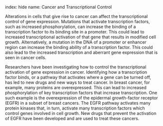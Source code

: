index: hide
name: Cancer and Transcriptional Control

Alterations in cells that give rise to cancer can affect the transcriptional control of gene expression. Mutations that activate transcription factors, such as increased phosphorylation, can increase the binding of a transcription factor to its binding site in a promoter. This could lead to increased transcriptional activation of that gene that results in modified cell growth. Alternatively, a mutation in the DNA of a promoter or enhancer region can increase the binding ability of a transcription factor. This could also lead to the increased transcription and aberrant gene expression that is seen in cancer cells.

Researchers have been investigating how to control the transcriptional activation of gene expression in cancer. Identifying how a transcription factor binds, or a pathway that activates where a gene can be turned off, has led to new drugs and new ways to treat cancer. In breast cancer, for example, many proteins are overexpressed. This can lead to increased phosphorylation of key transcription factors that increase transcription. One such example is the overexpression of the epidermal growth-factor receptor (EGFR) in a subset of breast cancers. The EGFR pathway activates many protein kinases that, in turn, activate many transcription factors which control genes involved in cell growth. New drugs that prevent the activation of EGFR have been developed and are used to treat these cancers.
